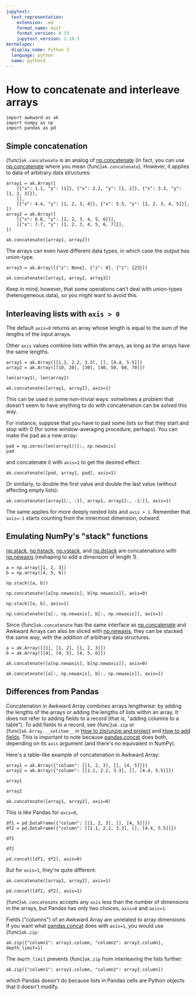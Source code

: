 ```yaml
---
jupytext:
  text_representation:
    extension: .md
    format_name: myst
    format_version: 0.13
    jupytext_version: 1.10.3
kernelspec:
  display_name: Python 3
  language: python
  name: python3
---
```


How to concatenate and interleave arrays
========================================

```{code-cell} ipython3
import awkward as ak
import numpy as np
import pandas as pd
```

## Simple concatenation

{func}`ak.concatenate` is an analog of [np.concatenate](https://numpy.org/doc/stable/reference/generated/numpy.concatenate.html) (in fact, you can use [np.concatenate](https://numpy.org/doc/stable/reference/generated/numpy.concatenate.html) where you mean {func}`ak.concatenate`). However, it applies to data of arbitrary data structures:

```{code-cell} ipython3
array1 = ak.Array([
    [{"x": 1.1, "y": [1]}, {"x": 2.2, "y": [1, 2]}, {"x": 3.3, "y": [1, 2, 3]}],
    [],
    [{"x": 4.4, "y": [1, 2, 3, 4]}, {"x": 5.5, "y": [1, 2, 3, 4, 5]}],
])
array2 = ak.Array([
    [{"x": 6.6, "y": [1, 2, 3, 4, 5, 6]}],
    [{"x": 7.7, "y": [1, 2, 3, 4, 5, 6, 7]}],
])
```

```{code-cell} ipython3
ak.concatenate([array1, array2])
```

The arrays can even have different data types, in which case the output has union-type.

```{code-cell} ipython3
array3 = ak.Array([{"z": None}, {"z": 0}, {"z": 123}])
```

```{code-cell} ipython3
ak.concatenate([array1, array2, array3])
```

Keep in mind, however, that some operations can't deal with union-types (heterogeneous data), so you might want to avoid this.

## Interleaving lists with `axis > 0`

The default `axis=0` returns an array whose length is equal to the sum of the lengths of the input arrays.

Other `axis` values combine lists within the arrays, as long as the arrays have the same lengths.

```{code-cell} ipython3
array1 = ak.Array([[1.1, 2.2, 3.3], [], [4.4, 5.5]])
array2 = ak.Array([[10, 20], [30], [40, 50, 60, 70]])
```

```{code-cell} ipython3
len(array1), len(array2)
```

```{code-cell} ipython3
ak.concatenate([array1, array2], axis=1)
```

This can be used in some non-trivial ways: sometimes a problem that doesn't seem to have anything to do with concatenation can be solved this way.

For instance, suppose that you have to pad some lists so that they start and stop with 0 (for some window-averaging procedure, perhaps). You can make the pad as a new array:

```{code-cell} ipython3
pad = np.zeros(len(array1))[:, np.newaxis]
pad
```

and concatenate it with `axis=1` to get the desired effect:

```{code-cell} ipython3
ak.concatenate([pad, array1, pad], axis=1)
```

Or similarly, to double the first value and double the last value (without affecting empty lists):

```{code-cell} ipython3
ak.concatenate([array1[:, :1], array1, array1[:, -1:]], axis=1)
```

The same applies for more deeply nested lists and `axis > 1`. Remember that `axis=-1` starts counting from the innermost dimension, outward.

## Emulating NumPy's "stack" functions

[np.stack](https://numpy.org/doc/stable/reference/generated/numpy.stack.html), [np.hstack](https://numpy.org/doc/stable/reference/generated/numpy.hstack.html), [np.vstack](https://numpy.org/doc/stable/reference/generated/numpy.vstack.html), and [np.dstack](https://numpy.org/doc/stable/reference/generated/numpy.dstack.html) are concatenations with [np.newaxis](https://numpy.org/doc/stable/reference/constants.html#numpy.newaxis) (reshaping to add a dimension of length 1).

```{code-cell} ipython3
a = np.array([1, 2, 3])
b = np.array([4, 5, 6])
```

```{code-cell} ipython3
np.stack([a, b])
```

```{code-cell} ipython3
np.concatenate([a[np.newaxis], b[np.newaxis]], axis=0)
```

```{code-cell} ipython3
np.stack([a, b], axis=1)
```

```{code-cell} ipython3
np.concatenate([a[:, np.newaxis], b[:, np.newaxis]], axis=1)
```

Since {func}`ak.concatenate` has the same interface as [np.concatenate](https://numpy.org/doc/stable/reference/generated/numpy.concatenate.html) and Awkward Arrays can also be sliced with [np.newaxis](https://numpy.org/doc/stable/reference/constants.html#numpy.newaxis), they can be stacked the same way, with the addition of arbitrary data structures.

```{code-cell} ipython3
a = ak.Array([[1], [1, 2], [1, 2, 3]])
b = ak.Array([[4], [4, 5], [4, 5, 6]])
```

```{code-cell} ipython3
ak.concatenate([a[np.newaxis], b[np.newaxis]], axis=0)
```

```{code-cell} ipython3
ak.concatenate([a[:, np.newaxis], b[:, np.newaxis]], axis=1)
```

## Differences from Pandas

Concatenation in Awkward Array combines arrays lengthwise: by adding the lengths of the arrays or adding the lengths of lists within an array. It does not refer to adding fields to a record (that is, "adding columns to a table"). To add fields to a record, see {func}`ak.zip` or {func}`ak.Array.__setitem__` in [How to zip/unzip and project](https://awkward-array.org/doc/main/user-guide/how-to-restructure-zip-project.html) and [How to add fields](https://awkward-array.org/doc/main/user-guide/how-to-restructure-add-fields.html). This is important to note because [pandas.concat](https://pandas.pydata.org/docs/reference/api/pandas.concat.html) does both, depending on its `axis` argument (and there's no equivalent in NumPy).

Here's a table-like example of concatenation in Awkward Array:

```{code-cell} ipython3
array1 = ak.Array({"column": [[1, 2, 3], [], [4, 5]]})
array2 = ak.Array({"column": [[1.1, 2.2, 3.3], [], [4.4, 5.5]]})
```

```{code-cell} ipython3
array1
```

```{code-cell} ipython3
array2
```

```{code-cell} ipython3
ak.concatenate([array1, array2], axis=0)
```

This is like Pandas for `axis=0`,

```{code-cell} ipython3
df1 = pd.DataFrame({"column": [[1, 2, 3], [], [4, 5]]})
df2 = pd.DataFrame({"column": [[1.1, 2.2, 3.3], [], [4.4, 5.5]]})
```

```{code-cell} ipython3
df1
```

```{code-cell} ipython3
df2
```

```{code-cell} ipython3
pd.concat([df1, df2], axis=0)
```

But for `axis=1`, they're quite different:

```{code-cell} ipython3
ak.concatenate([array1, array2], axis=1)
```

```{code-cell} ipython3
pd.concat([df1, df2], axis=1)
```

{func}`ak.concatenate` accepts any `axis` less than the number of dimensions in the arrays, but Pandas has only two choices, `axis=0` and `axis=1`.

Fields ("columns") of an Awkward Array are unrelated to array dimensions. If you want what [pandas.concat](https://pandas.pydata.org/docs/reference/api/pandas.concat.html) does with `axis=1`, you would use {func}`ak.zip`:

```{code-cell} ipython3
ak.zip({"column1": array1.column, "column2": array2.column}, depth_limit=1)
```

The `depth_limit` prevents {func}`ak.zip` from interleaving the lists further:

```{code-cell} ipython3
ak.zip({"column1": array1.column, "column2": array2.column})
```

which Pandas doesn't do because lists in Pandas cells are Python objects that it doesn't modify.
